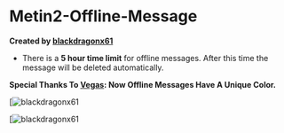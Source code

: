 # Metin2-Offline-Message
**Created by [blackdragonx61](https://metin2.dev/board/profile/14335-mali61/)**

- There is a **5 hour time limit** for offline messages. After this time the message will be deleted automatically.

**Special Thanks To [Vegas](https://metin2.dev/board/profile/22505-vegas%E2%84%A2/): Now Offline Messages Have A Unique Color.**

[![blackdragonx61](https://i.imgur.com/wCcCQPs.png)

[![blackdragonx61](https://i.imgur.com/B83zfMt.png)